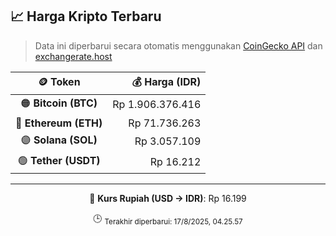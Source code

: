 

<!-- HARGA_KRIPTO -->
## 📈 Harga Kripto Terbaru

> Data ini diperbarui secara otomatis menggunakan [CoinGecko API](https://www.coingecko.com/) dan [exchangerate.host](https://exchangerate.host/)

<div align="center">

| 🪙 Token | 💰 Harga (IDR) |
|:------:|---------------:|
| 🟠 **Bitcoin (BTC)**   | Rp 1.906.376.416 |
| 🔵 **Ethereum (ETH)**  | Rp 71.736.263 |
| 🟣 **Solana (SOL)**    | Rp 3.057.109 |
| 🟢 **Tether (USDT)**   | Rp 16.212 |

---

💱 **Kurs Rupiah (USD → IDR)**: Rp 16.199

🕒 <sub>Terakhir diperbarui: 17/8/2025, 04.25.57</sub>

</div>
<!-- /HARGA_KRIPTO -->